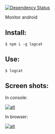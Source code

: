 [![Dependency Status](https://gemnasium.com/spirinvladimir/logcat.png)](https://gemnasium.com/spirinvladimir/logcat)

Monitor android

## Install:

``$ npm i -g logcat``

## Use:

``$ logcat``

## Screen shots:

 In console:

[ ![alt](https://raw.github.com/spirinvladimir/logcat/master/img/console-128x128.png) ](https://raw.github.com/spirinvladimir/logcat/master/img/console.png)

 In browser:

[ ![alt](https://raw.github.com/spirinvladimir/logcat/master/img/web-128x128.png) ](https://raw.github.com/spirinvladimir/logcat/master/img/web.png)
